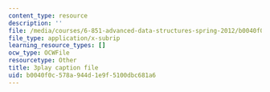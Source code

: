 ```yaml
---
content_type: resource
description: ''
file: /media/courses/6-851-advanced-data-structures-spring-2012/b0040f0c578a944d1e9f5100dbc681a6_pOKy3RZbSws.srt
file_type: application/x-subrip
learning_resource_types: []
ocw_type: OCWFile
resourcetype: Other
title: 3play caption file
uid: b0040f0c-578a-944d-1e9f-5100dbc681a6
---
```

